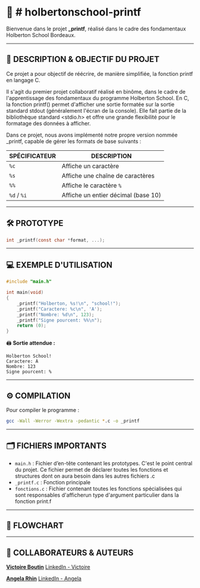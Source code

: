 # 📘 # holbertonschool-printf

Bienvenue dans le projet **_printf**, réalisé dans le cadre des fondamentaux Holberton School Bordeaux.

---

## 🧠 DESCRIPTION & OBJECTIF DU PROJET
Ce projet a pour objectif de réécrire, de manière simplifiée, la fonction printf en langage C.

Il s'agit du premier projet collaboratif réalisé en binôme, dans le cadre de l'apprentissage des fondamentaux du programme Holberton School.
En C, la fonction printf() permet d'afficher une sortie formatée sur la sortie standard stdout (généralement l'écran de la console). Elle fait partie de la bibliothèque standard <stdio.h> et offre une grande flexibilité pour le formatage des données à afficher.

Dans ce projet, nous avons implémenté notre propre version nommée _printf, capable de gérer les formats de base suivants :

| SPÉCIFICATEUR | DESCRIPTION                          |
|---------------|--------------------------------------|
| `%c`          | Affiche un caractère                 |
| `%s`          | Affiche une chaîne de caractères     |
| `%%`          | Affiche le caractère `%`             |
| `%d` / `%i`   | Affiche un entier décimal (base 10)  |

---

## 🛠️ PROTOTYPE

```c
int _printf(const char *format, ...);
```

---

## 💻 EXEMPLE D'UTILISATION

```c
#include "main.h"

int main(void)
{
    _printf("Holberton, %s!\n", "school!");
    _printf("Caractere: %c\n", 'A');
    _printf("Nombre: %d\n", 123);
    _printf("Signe pourcent: %%\n");
    return (0);
}
```

🖨️ **Sortie attendue :**

```
Holberton School!
Caractere: A
Nombre: 123
Signe pourcent: %
```

---

## ⚙️ COMPILATION

Pour compiler le programme :

```bash
gcc -Wall -Werror -Wextra -pedantic *.c -o _printf
```

---

## 🗂️ FICHIERS IMPORTANTS

- `main.h` : Fichier d’en-tête contenant les prototypes. C'est le point central du projet. Ce fichier permet de déclarer toutes les fonctions et structures dont on aura besoin dans les autres fichiers .c
- `_printf.c` : Fonction principale
- `fonctions.c` : Fichier contenant toutes les fonctions spécialisées qui sont responsables d'afficherun type d'argument particulier dans la fonction print.f

---

## 🧩 FLOWCHART

---

## 👥 COLLABORATEURS & AUTEURS

[**Victoire Boutin**](https://github.com/Victoire07)
[LinkedIn - Victoire](https://www.linkedin.com/in/victoire-boutin-207814171/)

[**Angela Rhin**](https://github.com/Sweetyamnesia)
[LinkedIn - Angela](https://www.linkedin.com/in/angela-rhin/)

